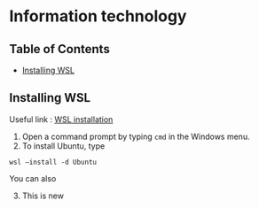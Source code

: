 # Information technology

## Table of Contents
- [Installing WSL](#installing_wsl)

## Installing WSL
Useful link : [WSL installation](https://learn.microsoft.com/en-us/windows/wsl/install)
1. Open a command prompt by typing `cmd` in the Windows menu.
2. To install Ubuntu, type
```
wsl –install -d Ubuntu
``` 

You can also

3. This is new